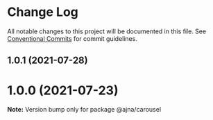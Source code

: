 # Change Log

All notable changes to this project will be documented in this file.
See [Conventional Commits](https://conventionalcommits.org) for commit guidelines.

## 1.0.1 (2021-07-28)



# 1.0.0 (2021-07-23)

**Note:** Version bump only for package @ajna/carousel
